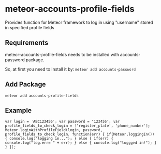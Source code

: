 meteor-accounts-profile-fields
==========================

Provides function for Meteor framework to log in using "username" stored in specified profile fields


## Requirements

meteor-accounts-profile-fields needs to be installed with accounts-password package.

So, at first you need to install it by:
`meteor add accounts-password`



## Add Package 

`meteor add accounts-profile-fields`



## Example

`
var login = 'ABC123456';
var password = '123456';
var profile_fields_to_check_login = ['register_plate', 'phone_number'];
Meteor.loginWithProfileField(login, password, profile_fields_to_check_login, function(err) {
  if(Meteor.loggingIn()) {
    console.log("logging in...");
  } else {
    if(err) {
      console.log("log.err= " + err);
    } else {
      console.log("loggged in!");
    }
  }
});
`



